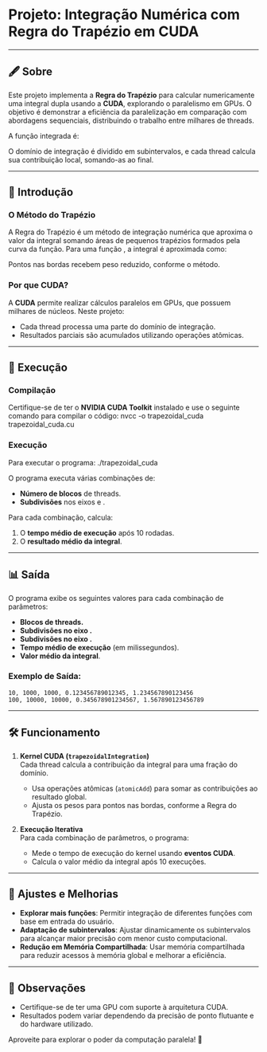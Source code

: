 Projeto: Integração Numérica com Regra do Trapézio em CUDA
==========================================================

* * *

🖋️ Sobre
---------

Este projeto implementa a **Regra do Trapézio** para calcular numericamente uma integral dupla usando a **CUDA**, explorando o paralelismo em GPUs. O objetivo é demonstrar a eficiência da paralelização em comparação com abordagens sequenciais, distribuindo o trabalho entre milhares de threads.

A função integrada é:

O domínio de integração é dividido em subintervalos, e cada thread calcula sua contribuição local, somando-as ao final.

* * *

📖 Introdução
-------------

### O Método do Trapézio

A Regra do Trapézio é um método de integração numérica que aproxima o valor da integral somando áreas de pequenos trapézios formados pela curva da função. Para uma função , a integral é aproximada como:

Pontos nas bordas recebem peso reduzido, conforme o método.

### Por que CUDA?

A **CUDA** permite realizar cálculos paralelos em GPUs, que possuem milhares de núcleos. Neste projeto:

* Cada thread processa uma parte do domínio de integração.
* Resultados parciais são acumulados utilizando operações atômicas.

* * *

🚀 Execução
-----------

### Compilação

Certifique-se de ter o **NVIDIA CUDA Toolkit** instalado e use o seguinte comando para compilar o código:
    nvcc -o trapezoidal_cuda trapezoidal_cuda.cu

### Execução

Para executar o programa:
    ./trapezoidal_cuda

O programa executa várias combinações de:

* **Número de blocos** de threads.
* **Subdivisões** nos eixos e .

Para cada combinação, calcula:

1. O **tempo médio de execução** após 10 rodadas.
2. O **resultado médio da integral**.

* * *

📊 Saída
--------

O programa exibe os seguintes valores para cada combinação de parâmetros:

* **Blocos de threads.**
* **Subdivisões no eixo .**
* **Subdivisões no eixo .**
* **Tempo médio de execução** (em milissegundos).
* **Valor médio da integral**.

### Exemplo de Saída:

    10, 1000, 1000, 0.123456789012345, 1.234567890123456
    100, 10000, 10000, 0.345678901234567, 1.567890123456789

* * *

🛠️ Funcionamento
-----------------

1. **Kernel CUDA (`trapezoidalIntegration`)**  
   Cada thread calcula a contribuição da integral para uma fração do domínio.
   
   * Usa operações atômicas (`atomicAdd`) para somar as contribuições ao resultado global.
   * Ajusta os pesos para pontos nas bordas, conforme a Regra do Trapézio.

2. **Execução Iterativa**  
   Para cada combinação de parâmetros, o programa:
   
   * Mede o tempo de execução do kernel usando **eventos CUDA**.
   * Calcula o valor médio da integral após 10 execuções.

* * *

🔧 Ajustes e Melhorias
----------------------

* **Explorar mais funções**: Permitir integração de diferentes funções com base em entrada do usuário.
* **Adaptação de subintervalos**: Ajustar dinamicamente os subintervalos para alcançar maior precisão com menor custo computacional.
* **Redução em Memória Compartilhada**: Usar memória compartilhada para reduzir acessos à memória global e melhorar a eficiência.

* * *

🚨 Observações
--------------

* Certifique-se de ter uma GPU com suporte à arquitetura CUDA.
* Resultados podem variar dependendo da precisão de ponto flutuante e do hardware utilizado.

Aproveite para explorar o poder da computação paralela! 🚀

